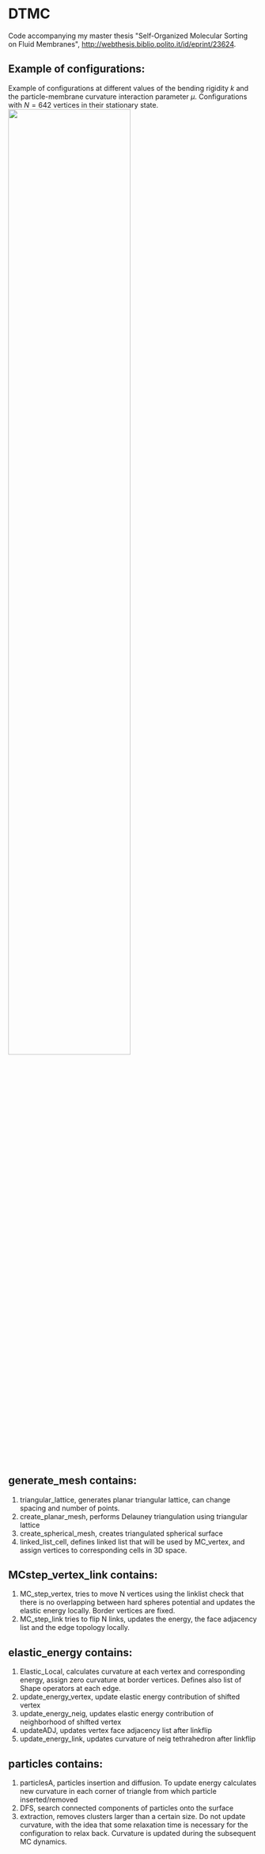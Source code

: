 # DTMC
Code accompanying my master thesis "Self-Organized Molecular Sorting on Fluid Membranes", http://webthesis.biblio.polito.it/id/eprint/23624.

## Example of configurations:
Example of configurations at different values of the bending rigidity $k$ and the particle-membrane curvature interaction parameter $\mu$. Configurations with $N=642$ vertices in their stationary state.
<img src="https://user-images.githubusercontent.com/69627774/187253745-8c2f6ae5-cb15-498e-8a42-21c20013ccef.png" width="70%" height="70%">

## generate_mesh contains:

1. triangular_lattice, generates planar triangular lattice, can change spacing and number of points.
2. create_planar_mesh, performs Delauney triangulation using triangular lattice
3. create_spherical_mesh, creates triangulated spherical surface
4. linked_list_cell, defines linked list that will be used by MC_vertex, and assign vertices to corresponding cells in 3D space.


## MCstep_vertex_link contains:
1. MC_step_vertex, tries to move N vertices using the linklist check that there is no overlapping between hard spheres potential and updates the elastic energy locally. Border vertices are fixed.
2. MC_step_link tries to flip N links, updates the energy, the face adjacency list and the edge topology locally.

## elastic_energy contains:
1. Elastic_Local, calculates curvature at each vertex and corresponding energy, assign zero curvature at border vertices. Defines also list of Shape operators at each edge.
2. update_energy_vertex, update elastic energy contribution of shifted vertex
3. update_energy_neig, updates elastic energy contribution of neighborhood of shifted vertex
4. updateADJ, updates vertex face adjacency list after linkflip
5. update_energy_link, updates curvature of neig tethrahedron after linkflip

## particles contains:
1. particlesA, particles insertion and diffusion. To update energy calculates new curvature in each corner of triangle from which particle inserted/removed
2. DFS, search connected components of particles onto the surface
3. extraction, removes clusters larger than a certain size. Do not update curvature, with the idea that some relaxation time is necessary for the configuration to relax back. Curvature is updated during the subsequent MC dynamics.

